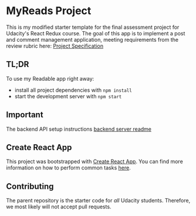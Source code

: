 # MyReads Project

This is my modified starter template for the final assessment project for Udacity's React Redux course. The goal of this app is to implement a post and comment management application, meeting requirements from the review rubric here: [Project Specification](https://review.udacity.com/#!/rubrics/1017/view)


## TL;DR

To use my Readable app right away:

* install all project dependencies with `npm install`
* start the development server with `npm start`

## Important
The backend API setup instructions [backend server readme](../README.md)

## Create React App

This project was bootstrapped with [Create React App](https://github.com/facebookincubator/create-react-app). You can find more information on how to perform common tasks [here](https://github.com/facebookincubator/create-react-app/blob/master/packages/react-scripts/template/README.md).

## Contributing

The parent repository is the starter code for _all_ Udacity students. Therefore, we most likely will not accept pull requests.
